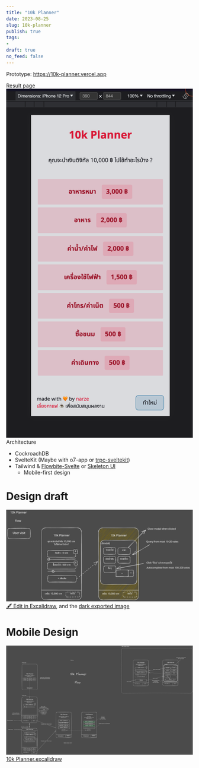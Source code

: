 ```yaml
---
title: "10k Planner"
date: 2023-08-25
slug: 10k-planner
publish: true
tags:
- 
draft: true
no_feed: false
---
```


Prototype: https://10k-planner.vercel.app

Result page
![|300](1-Projects/attachments/10k%20Planner.png)
Architecture
- CockroachDB
- SvelteKit (Maybe with o7-app or [trpc-sveltekit](https://icflorescu.github.io/trpc-sveltekit/))
- Tailwind & [Flowbite-Svelte](https://flowbite-svelte.com) or [Skeleton UI](https://skeleton.dev)
    - Mobile-first design

# Design draft
![10k Planner 2023-08-25 12.18.17.excalidraw](1-Projects/attachments/10k%20Planner%202023-08-25%2012.18.17.excalidraw.svg)
[🖋 Edit in Excalidraw](1-Projects/attachments/10k%20Planner%202023-08-25%2012.18.17.excalidraw.md.md), and the [dark exported image](1-Projects/attachments/10k%20Planner%202023-08-25%2012.18.17.excalidraw.dark.svg)

# Mobile Design
![10k Planner.excalidraw](Excalidraw/10k%20Planner.excalidraw.svg)
[10k Planner.excalidraw](Excalidraw.priv/10k%20Planner.excalidraw.md)